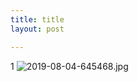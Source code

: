 ```yaml
---
title: title
layout: post

---
```

1
![2019-08-04-645468.jpg](https://hdixon.me/assets/2019-08-04-645468.jpg)
